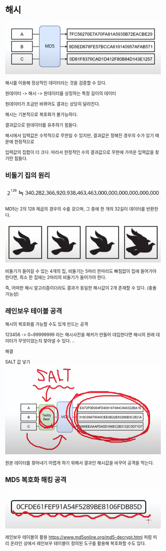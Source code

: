 # 해시

![](.해시_images/6350251e.png)


해시를 이용해 정상적인 데이터라는 것을 검증할 수 있다.  

원데이터 -> 해시 -> 원데이터를 상징하는 특정 길이의 데이터

원데이터가 조금만 바뀌어도 결과는 상당히 달라진다.

해시는 기본적으로 복호화가 불가능하다.

결과값으로 원데이터를 유추하기 힘들다. 

해시에서 입력값은 수학적으로 무한일 수 있지만, 결과값은 정해진 경우의 수가 있기 때문에 한정적으로

입력값의 집합이 더 크다. 따라서 한정적인 수의 결과값으로 무한에 가까운 입력값을 찾기란 힘들다.



## 비둘기 집의 원리  

![](.해시_images/c49dfb57.png)

MD5는 2의 128 제곱의 경우의 수를 갖으며, 그 중에 한 개의 32길이 데이터를 반환한다. 

![](.해시_images/1b488853.png)

비둘기가 들어갈 수 있는 4개의 집, 비둘기는 5마리 
한마리도 빠짐없이 집에 들어가야 한다면,
최소 한 집에는 2마리의 비둘기가 들어가야 한다. 

즉, 어떠한 해시 알고리즘이더라도 결과가 동일한 해시값이 2개 존재할 수 있다.
(충돌 가능성)
 
## 레인보우 테이블 공격

해시의 복호화를 가능할 수도 있게 만드는 공격

123456 -> 0~99999999 라는 해시사전을 해커가 만들어 대입한다면
해시의 원래 데이터가 무엇이었는지 찾아낼 수 있다. ..

해결

SALT 값 넣기
![](.해시_images/b6e52578.png)

원본 데이터를 찾아내기 어렵게 하기 위해서 결과인 해시값을 바꾸어 공격을 막는다. 

## MD5 복호화 해킹 공격

![](.해시_images/e02be236.png)

레인보우 테이블의 활용
https://www.md5online.org/md5-decrypt.html 처럼 
미리 온라인 상에서 레인보우 테이블이 정의된 도구를 활용해 복호화할 수도 있다. 

